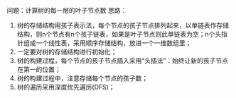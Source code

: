 问题：计算树的每一层的叶子节点数
思路：
1. 树的存储结构用孩子表示法，每个节点的孩子节点排列起来，以单链表作存储结构，则n个节点有n个孩子链表，如果是叶子节点则此单链表为空；n个头指针组成一个线性表，采用顺序存储结构，放进一个一维数组里；
2. 一定要对树的存储结构进行初始化；
2. 树的构建过程，每个节点的孩子节点插入采用“头插法”：始终让新的孩子节点在第一的位置；
3. 树的构建过程中，注意存储每个节点的孩子数；
4. 树的遍历采用深度优先遍历(DFS)；